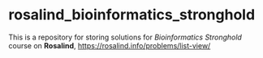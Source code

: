 # rosalind_bioinformatics_stronghold

This is a repository for storing solutions for *Bioinformatics Stronghold* course on **Rosalind**, https://rosalind.info/problems/list-view/
